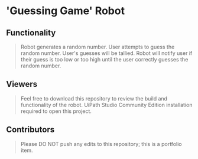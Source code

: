 # 'Guessing Game' Robot

## Functionality
> Robot generates a random number. User attempts to guess the random number. User's guesses will be tallied. Robot will notify user if their guess is too low or too high until the user correctly guesses the random number.

## Viewers
> Feel free to download this repository to review the build and functionality of the robot. UiPath Studio Community Edition installation required to open this project.

## Contributors
> Please DO NOT push any edits to this repository; this is a portfolio item.
